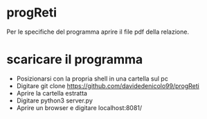 # progReti

Per le specifiche del programma aprire il file pdf della relazione.

# scaricare il programma
- Posizionarsi con la propria shell in una cartella sul pc
- Digitare git clone https://github.com/davidedenicolo99/progReti
- Aprire la cartella estratta
- Digitare python3 server.py
- Aprire un browser e digitare localhost:8081/



